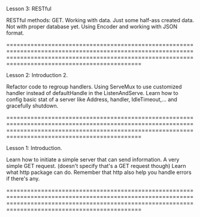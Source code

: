 Lesson 3: RESTful

RESTful methods: GET.
Working with data. Just some half-ass created data. Not with proper database yet.
Using Encoder and working with JSON format.

=========================================================================================================================================================================================================

Lesson 2: Introduction 2.

Refactor code to regroup handlers. Using ServeMux to use customized handler instead of defaultHandle in the ListenAndServe.
Learn how to config basic stat of a server like Address, handler, IdleTimeout,... and gracefully shutdown.

=========================================================================================================================================================================================================

Lesson 1: Introduction.

Learn how to initiate a simple server that can send information. 
A very simple GET request. (doesn't specify that's a GET request though)
Learn what http package can do.
Remember that http also help you handle errors if there's any.

=========================================================================================================================================================================================================